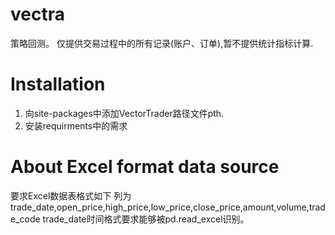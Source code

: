 # vectra
策略回测。
仅提供交易过程中的所有记录(账户、订单),暂不提供统计指标计算.

# Installation
1. 向site-packages中添加VectorTrader路径文件pth.
2. 安装requirments中的需求

# About Excel format data source
要求Excel数据表格式如下
列为trade\_date,open\_price,high\_price,low\_price,close\_price,amount,volume,trade\_code
trade\_date时间格式要求能够被pd.read_excel识别。
